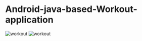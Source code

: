 # Android-java-based-Workout-application

<p align="center>
<img src="http://www.codingwithjks.tech/Github/1.png" alt="workout"/>
<img src="http://www.codingwithjks.tech/Github/2.png" alt="workout"/>
                                                                   <img src="http://www.codingwithjks.tech/Github/3.png" alt="workout"/>
</p>
                                                                   
